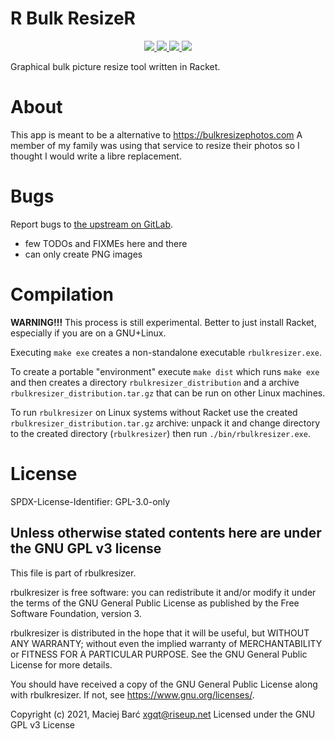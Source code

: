 # R Bulk ResizeR

<p align="center">
    <a href="https://gitlab.com/xgqt/rbulkresizer/pipelines">
        <img src="https://gitlab.com/xgqt/rbulkresizer/badges/master/pipeline.svg">
    </a>
    <a href="https://github.com/xgqt/rbulkresizer/actions/workflows/ci.yml">
        <img src="https://github.com/xgqt/rbulkresizer/actions/workflows/ci.yml/badge.svg">
    </a>
    <a href="https://gitlab.com/xgqt/rbulkresizer/commits/master.atom">
        <img src="https://img.shields.io/badge/feed-atom-orange.svg">
    </a>
    <a href="./LICENSE">
        <img src="https://img.shields.io/badge/license-GPLv3-blue.svg">
    </a>
</p>

Graphical bulk picture resize tool written in Racket.


# About

This app is meant to be a alternative to https://bulkresizephotos.com
A member of my family was using that service to resize their photos
so I thought I would write a libre replacement.


# Bugs

Report bugs to [the upstream on GitLab](https://gitlab.com/xgqt/rbulkresizer).

- few TODOs and FIXMEs here and there
- can only create PNG images


# Compilation

**WARNING!!!** This process is still experimental.
Better to just install Racket, especially if you are on a GNU+Linux.

Executing `make exe` creates a non-standalone executable `rbulkresizer.exe`.

To create a portable "environment" execute `make dist` which runs `make exe`
and then creates a directory `rbulkresizer_distribution` and a archive
`rbulkresizer_distribution.tar.gz` that can be run on other Linux machines.

To run `rbulkresizer` on Linux systems without Racket use the created
`rbulkresizer_distribution.tar.gz` archive: unpack it and change directory
to the created directory (`rbulkresizer`) then run `./bin/rbulkresizer.exe`.


# License

SPDX-License-Identifier: GPL-3.0-only

## Unless otherwise stated contents here are under the GNU GPL v3 license

This file is part of rbulkresizer.

rbulkresizer is free software: you can redistribute it and/or modify
it under the terms of the GNU General Public License as published by
the Free Software Foundation, version 3.

rbulkresizer is distributed in the hope that it will be useful,
but WITHOUT ANY WARRANTY; without even the implied warranty of
MERCHANTABILITY or FITNESS FOR A PARTICULAR PURPOSE.  See the
GNU General Public License for more details.

You should have received a copy of the GNU General Public License
along with rbulkresizer.  If not, see <https://www.gnu.org/licenses/>.

Copyright (c) 2021, Maciej Barć <xgqt@riseup.net>
Licensed under the GNU GPL v3 License
